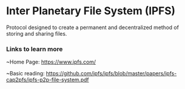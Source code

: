 # Inter Planetary File System (IPFS) 
Protocol designed to create a permanent and decentralized method of storing and sharing files. 

### Links to learn more

  ~Home Page: https://www.ipfs.com/

  ~Basic reading: https://github.com/ipfs/ipfs/blob/master/papers/ipfs-cap2pfs/ipfs-p2p-file-system.pdf
